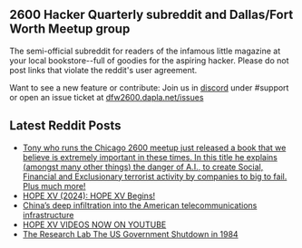 ## 2600 Hacker Quarterly subreddit and Dallas/Fort Worth Meetup group
The semi-official subreddit for readers of the infamous little magazine at your local bookstore--full of goodies for the aspiring hacker. Please do not post links that violate the reddit's user agreement.

Want to see a new feature or contribute: 
Join us in [discord](https://dfw2600.dapla.net/chat) under #support or open an issue ticket at [dfw2600.dapla.net/issues](https://dfw2600.dapla.net/issues)

## Latest Reddit Posts
<!-- BLOG-POST-LIST:START -->
- [Tony who runs the Chicago 2600 meetup just released a book that we believe is extremely important in these times. In this title he explains (amongst many other things) the danger of A.I., to create Social, Financial and Exclusionary terrorist activity by companies to big to fail. Plus much more!](https://www.reddit.com/r/2600/comments/1gzx0q4/tony_who_runs_the_chicago_2600_meetup_just/)
- [HOPE XV (2024): HOPE XV Begins!](https://www.reddit.com/r/2600/comments/1gy7a9j/hope_xv_2024_hope_xv_begins/)
- [China’s deep infiltration into the American telecommunications infrastructure](https://www.reddit.com/r/2600/comments/1gy6l9e/chinas_deep_infiltration_into_the_american/)
- [HOPE XV VIDEOS NOW ON YOUTUBE](https://2600.com/content/hope-xv-videos-now-youtube)
- [The Research Lab The US Government Shutdown in 1984](https://www.reddit.com/r/2600/comments/1gwwc5c/the_research_lab_the_us_government_shutdown_in/)
<!-- BLOG-POST-LIST:END -->

